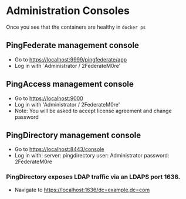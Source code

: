 # Administration Consoles
Once you see that the containers are healthy in `docker ps`

## PingFederate management console

* Go to [https://localhost:9999/pingfederate/app](https://localhost:9999/pingfederate/app)
* Log in with `Administrator / 2FederateM0re'

## PingAccess management console

* Go to [https://localhost:9000](https://localhost:9000)
* Log in with 'Administrator / 2FederateM0re'
* Note: You will be asked to accept license agreement and change password

## PingDirectory management console

* Go to [https://localhost:8443/console](https://localhost:8443/console)
* Log in with:
 server: pingdirectory
 user: Administrator
 password: 2FederateM0re

### PingDirectory exposes LDAP traffic via an LDAPS port 1636.

* Navigate to [https://localhost:1636/dc=example,dc=com](https://localhost:1636/dc=example,dc=com)
